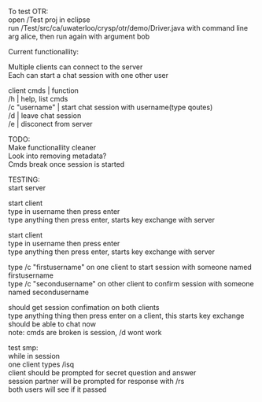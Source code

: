 To test OTR:   
open /Test proj in eclipse  
run /Test/src/ca/uwaterloo/crysp/otr/demo/Driver.java with command line arg alice, then run again with argument bob  

Current functionallity:

Multiple clients can connect to the server  
Each can start a chat session with one other user  

client cmds     | function  
/h              | help, list cmds  
/c "username"   | start chat session with username(type qoutes)  
/d              | leave chat session  
/e              | disconect from server  
  
TODO:  
Make functionallity cleaner  
Look into removing metadata?  
Cmds break once session is started  
 
TESTING:  
start server

start client  
type in username then press enter  
type anything then press enter, starts key exchange with server  

start client  
type in username then press enter  
type anything then press enter, starts key exchange with server    
  
type /c "firstusername" on one client to start session with someone named firstusername    
type /c "secondusername" on other client to confirm session  with someone named secondusername    

should get session confimation on both clients    
type anything thing then press enter on a client, this starts key exchange   
should be able to chat now  
note: cmds are broken is session, /d wont work  

test smp:    
while in session  
one client types /isq  
client should be prompted for secret question and answer    
session partner will be prompted for response with  /rs   
both users will see if it passed   





